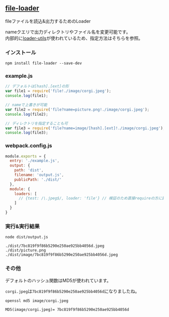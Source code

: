 ## [file-loader](https://github.com/webpack/file-loader)
fileファイルを読込&出力するためのLoader

nameクエリで出力ディレクトリやファイル名を変更可能です。  
内部的に[loader-utils](https://github.com/webpack/loader-utils)が使われているため、指定方法はそちらを参照。

### インストール

```console
npm install file-loader --save-dev
```

### example.js

```javascript:example.js
// デフォルトは[hash].[ext]の形
var file1 = require('file!./image/corgi.jpeg');
console.log(file1);

// nameで上書きが可能
var file2 = require('file?name=picture.png!./image/corgi.jpeg');
console.log(file2);

// ディレクトリを指定することも可
var file3 = require('file?name=image/[hash].[ext]!./image/corgi.jpeg');
console.log(file3);
```

### webpack.config.js

```javascript:webpack.config.js
module.exports = {
  entry: './example.js',
  output: {
    path: 'dist',
    filename: 'output.js',
    publicPath: './dist/'
  },
  module: {
    loaders: [
      // {test: /\.jpeg$/, loader: 'file'} // 検証のため直接requireの方に記載
    ]
  }
}
```

### 実行&実行結果

```console 
node dist/output.js
 
./dist/7bc819f9f86b5290e250ae925bb4056d.jpeg
./dist/picture.png
./dist/image/7bc819f9f86b5290e250ae925bb4056d.jpeg
```

### その他
デフォルトのハッシュ関数はMD5が使われています。

`corgi.jpeg`は`7bc819f9f86b5290e250ae925bb4056d`になりましたね。

```console:md5になっていることを確認
openssl md5 image/corgi.jpeg 

MD5(image/corgi.jpeg)= 7bc819f9f86b5290e250ae925bb4056d
```